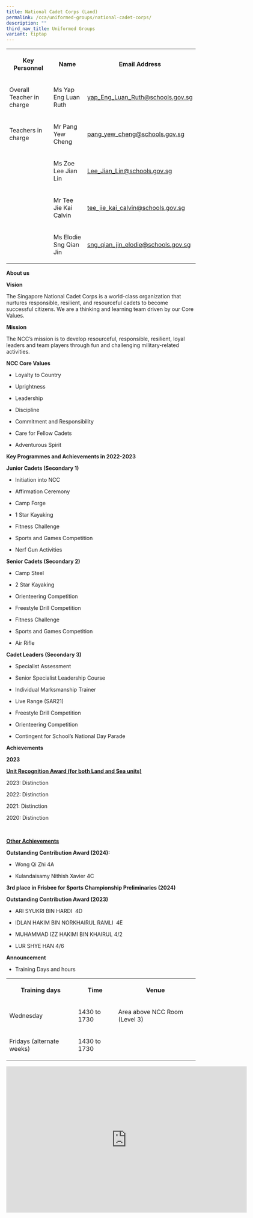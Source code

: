 ```yaml
---
title: National Cadet Corps (Land)
permalink: /cca/uniformed-groups/national-cadet-corps/
description: ""
third_nav_title: Uniformed Groups
variant: tiptap
---
```

<table style="minWidth: 75px">
<colgroup>
<col>
<col>
<col>
</colgroup>
<tbody>
<tr>
<th rowspan="1" colspan="1">
<p>Key Personnel</p>
</th>
<th rowspan="1" colspan="1">
<p>Name</p>
</th>
<th rowspan="1" colspan="1">
<p>Email Address</p>
</th>
</tr>
<tr>
<td rowspan="1" colspan="1">
<p>Overall Teacher in charge</p>
</td>
<td rowspan="1" colspan="1">
<p>Ms Yap Eng Luan Ruth</p>
</td>
<td rowspan="1" colspan="1">
<p><a href="mailto:yap_Eng_Luan_Ruth@schools.gov.sg" rel="noopener noreferrer nofollow" target="_blank">yap_Eng_Luan_Ruth@schools.gov.sg</a>
</p>
</td>
</tr>
<tr>
<td rowspan="1" colspan="1">
<p>Teachers in charge</p>
</td>
<td rowspan="1" colspan="1">
<p>Mr Pang Yew Cheng</p>
</td>
<td rowspan="1" colspan="1">
<p><a href="mailto:pang_yew_cheng@schools.gov.sg" rel="noopener noreferrer nofollow" target="_blank">pang_yew_cheng@schools.gov.sg</a>
</p>
</td>
</tr>
<tr>
<td rowspan="1" colspan="1">
<p></p>
</td>
<td rowspan="1" colspan="1">
<p>Ms Zoe Lee Jian Lin</p>
</td>
<td rowspan="1" colspan="1">
<p><a href="mailto:Lee_Jian_Lin@schools.gov.sg" rel="noopener noreferrer nofollow" target="_blank">Lee_Jian_Lin@schools.gov.sg</a>
</p>
</td>
</tr>
<tr>
<td rowspan="1" colspan="1">
<p></p>
</td>
<td rowspan="1" colspan="1">
<p>Mr Tee Jie Kai Calvin</p>
</td>
<td rowspan="1" colspan="1">
<p><a href="mailto:tee_jie_kai_calvin@schools.gov.sg" rel="noopener noreferrer nofollow" target="_blank">tee_jie_kai_calvin@schools.gov.sg</a>
</p>
</td>
</tr>
<tr>
<td rowspan="1" colspan="1">
<p></p>
</td>
<td rowspan="1" colspan="1">
<p>Ms Elodie Sng Qian Jin</p>
</td>
<td rowspan="1" colspan="1">
<p><a href="mailto:sng_qian_jin_elodie@schools.gov.sg" rel="noopener noreferrer nofollow" target="_blank">sng_qian_jin_elodie@schools.gov.sg</a>
</p>
</td>
</tr>
</tbody>
</table>
<p><strong>About us</strong>
</p>
<p><strong>Vision</strong>
</p>
<p>The Singapore National Cadet Corps is a world-class organization that
nurtures responsible, resilient, and resourceful cadets to become successful
citizens. We are a thinking and learning team driven by our Core Values.</p>
<p><strong>Mission</strong>
</p>
<p>The NCC’s mission is to develop resourceful, responsible, resilient, loyal
leaders and team players through fun and challenging military-related activities.</p>
<p><strong>NCC Core Values</strong>
</p>
<ul data-tight="true" class="tight">
<li>
<p>Loyalty to Country</p>
</li>
<li>
<p>Uprightness</p>
</li>
<li>
<p>Leadership</p>
</li>
<li>
<p>Discipline</p>
</li>
<li>
<p>Commitment and Responsibility</p>
</li>
<li>
<p>Care for Fellow Cadets</p>
</li>
<li>
<p>Adventurous Spirit</p>
</li>
</ul>
<p><strong>Key Programmes and Achievements in 2022-2023</strong>
</p>
<p><strong>Junior Cadets (Secondary 1)</strong>
</p>
<ul data-tight="true" class="tight">
<li>
<p>Initiation into NCC</p>
</li>
<li>
<p>Affirmation Ceremony</p>
</li>
<li>
<p>Camp Forge</p>
</li>
<li>
<p>1 Star Kayaking</p>
</li>
<li>
<p>Fitness Challenge</p>
</li>
<li>
<p>Sports and Games Competition</p>
</li>
<li>
<p>Nerf Gun Activities</p>
</li>
</ul>
<p><strong>Senior Cadets (Secondary 2)</strong>
</p>
<ul data-tight="true" class="tight">
<li>
<p>Camp Steel</p>
</li>
<li>
<p>2 Star Kayaking</p>
</li>
<li>
<p>Orienteering Competition</p>
</li>
<li>
<p>Freestyle Drill Competition</p>
</li>
<li>
<p>Fitness Challenge</p>
</li>
<li>
<p>Sports and Games Competition</p>
</li>
<li>
<p>Air Rifle</p>
</li>
</ul>
<p><strong>Cadet Leaders (Secondary 3)</strong>
</p>
<ul data-tight="true" class="tight">
<li>
<p>Specialist Assessment</p>
</li>
<li>
<p>Senior Specialist Leadership Course</p>
</li>
<li>
<p>Individual Marksmanship Trainer</p>
</li>
<li>
<p>Live Range (SAR21)</p>
</li>
<li>
<p>Freestyle Drill Competition</p>
</li>
<li>
<p>Orienteering Competition</p>
</li>
<li>
<p>Contingent for School’s National Day Parade</p>
</li>
</ul>
<p><strong>Achievements</strong>
</p>
<p><strong>2023&nbsp;</strong>
</p>
<p><strong><u>Unit Recognition Award (for both Land and Sea units)</u></strong>
</p>
<p>2023: Distinction</p>
<p>2022: Distinction</p>
<p>2021: Distinction</p>
<p>2020: Distinction</p>
<p><strong>&nbsp;</strong>
</p>
<p><strong><u>Other Achievements</u></strong>
</p>
<p><strong>Outstanding Contribution Award (2024):</strong>
</p>
<ul data-tight="true" class="tight">
<li>
<p>Wong Qi Zhi 4A</p>
</li>
<li>
<p>Kulandaisamy Nithish Xavier 4C</p>
</li>
</ul>
<p></p>
<p><strong>3rd place in Frisbee for Sports Championship Preliminaries (2024)</strong>
</p>
<p></p>
<p><strong>Outstanding Contribution Award (2023)</strong>
</p>
<ul data-tight="true" class="tight">
<li>
<p>ARI SYUKRI BIN HARDI&nbsp; 4D</p>
</li>
<li>
<p>IDLAN HAKIM BIN NORKHAIRUL RAMLI&nbsp; 4E</p>
</li>
<li>
<p>MUHAMMAD IZZ HAKIMI BIN KHAIRUL&nbsp;4/2</p>
</li>
<li>
<p>LUR SHYE HAN&nbsp;4/6</p>
<p></p>
</li>
</ul>
<p></p>
<p><strong>Announcement</strong>
</p>
<ul data-tight="true" class="tight">
<li>
<p>Training Days and hours</p>
</li>
</ul>
<table style="minWidth: 75px">
<colgroup>
<col>
<col>
<col>
</colgroup>
<tbody>
<tr>
<th rowspan="1" colspan="1">
<p>Training days</p>
</th>
<th rowspan="1" colspan="1">
<p>Time</p>
</th>
<th rowspan="1" colspan="1">
<p>Venue</p>
</th>
</tr>
<tr>
<td rowspan="1" colspan="1">
<p>Wednesday</p>
</td>
<td rowspan="1" colspan="1">
<p>1430 to 1730</p>
</td>
<td rowspan="1" colspan="1">
<p>Area above NCC Room (Level 3)</p>
</td>
</tr>
<tr>
<td rowspan="1" colspan="1">
<p>Fridays (alternate weeks)</p>
</td>
<td rowspan="1" colspan="1">
<p>1430 to 1730</p>
</td>
<td rowspan="1" colspan="1">
<p></p>
</td>
</tr>
</tbody>
</table>
<div class="iframe-wrapper">
<iframe height="389" width="640" allowfullscreen="true" frameborder="0" src="https://docs.google.com/presentation/d/e/2PACX-1vStKUhGBUbkvoOVCjeUnGOZ1_88_2Xiae4g0uG0XlwWS0cbrmsxMRhgBvTzjper_w/embed?start=true&amp;loop=true&amp;delayms=3000"></iframe>
</div>
<p></p>
